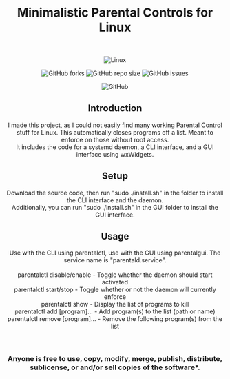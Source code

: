 <div align="center">
  
# Minimalistic Parental Controls for Linux
<br />

![Linux](https://img.shields.io/badge/Linux-FCC624?style=for-the-badge&logo=linux&logoColor=black)

![GitHub forks](https://img.shields.io/github/forks/Techiesplash/ParentalControls)
![GitHub repo size](https://img.shields.io/github/repo-size/Techiesplash/ParentalControls)
![GitHub issues](https://img.shields.io/github/issues/Techiesplash/ParentalControls)

![GitHub](https://img.shields.io/github/license/Techiesplash/ParentalControls)

<h2>Introduction</h2>
I made this project, as I could not easily find many working Parental Control stuff for Linux.
This automatically closes programs off a list. Meant to enforce on those without root access.

<br />
It includes the code for a systemd daemon, a CLI interface, and a GUI interface using wxWidgets.

<h2>Setup</h2>
Download the source code, then run "sudo ./install.sh" in the folder to install the CLI interface and the daemon. 
<br />
Additionally, you can run "sudo ./install.sh" in the GUI folder to install the GUI interface.

<h2>Usage</h2>
Use with the CLI using parentalctl, use with the GUI using parentalgui. The service name is "parentald.service".
<br /><br />
parentalctl disable/enable - Toggle whether the daemon should start activated<br />
parentalctl start/stop - Toggle whether or not the daemon will currently enforce<br />
parentalctl show - Display the list of programs to kill<br />
parentalctl add [program]... - Add program(s) to the list (path or name)<br />
parentalctl remove [program]... - Remove the following program(s) from the list<br />
<br /><br />
<h3>Anyone is free to use, copy, modify, merge, publish, distribute, sublicense, or and/or sell copies of the software*.</h3>
